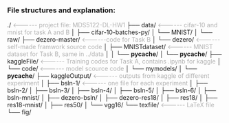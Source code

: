 ### File structures and explanation:

./ <span style="color: rgba(0, 0, 0, 0.3)"> <------ project file: MDS5122-DL-HW1</span>
├── data/ </small> <span style="color: rgba(0, 0, 0, 0.3)"><------ cifar-10 and mnist for task A and B</span>
│   ├── cifar-10-batches-py/
│   └── MNIST/
│       └── raw/
├── dezero-master/ <span style="color: rgba(0, 0, 0, 0.3)"><------code for Task B</span>
│   └── dezero/ <span style="color: rgba(0, 0, 0, 0.3)"> <------ self-made framwork source code</span>
│       ├── MNISTdataset/ <span style="color: rgba(0, 0, 0, 0.3)"> <------ MNIST dataset for Task B, same in ../data</span>
│       │   └── __pycache__/
│       └── __pycache__/
├── kaggleFile/ <span style="color: rgba(0, 0, 0, 0.3)"> <------ Training codes for Task A, contains .ipynb for kaggle</span>
│   └── code/ <span style="color: rgba(0, 0, 0, 0.3)"> <------ model scource code</span>
│       └── mymodels/
│           └── __pycache__/
├── kaggleOutput/ <span style="color: rgba(0, 0, 0, 0.3)"> <------ outputs from kaggle of different experiment</span>
│   ├── bsln-1/ <span style="color: rgba(0, 0, 0, 0.3)"> <------ one file for each experiment</span>
│   ├── bsln-2/
│   ├── bsln-3/
│   ├── bsln-4/
│   ├── bsln-5/
│   ├── bsln-6/
│   ├── bsln-mnist/
│   ├── dezero-bsln/
│   ├── dezero-res18/
│   ├── res18/
│   ├── res18-mnist/
│   ├── res50/
│   └── vgg16/
└── texfile/ <span style="color: rgba(0, 0, 0, 0.3)"> <------ LaTeX file</span>
    └── fig/